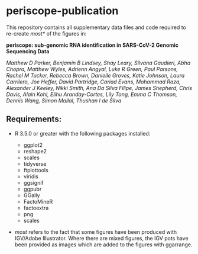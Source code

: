 # periscope-publication


This repository contains all supplementary data files and code required to re-create _most*_ of the figures in:
 
__periscope: sub-genomic RNA identification in SARS-CoV-2 Genomic Sequencing Data__

_Matthew D Parker, Benjamin B Lindsey, Shay Leary, Silvana Gaudieri, Abha Chopra, Matthew Wyles, Adrienn Angyal, Luke R Green, Paul Parsons, Rachel M Tucker, Rebecca Brown, Danielle Groves, Katie Johnson, Laura Carrilero, Joe Heffer, David Partridge, Cariad Evans, Mohammad Raza, Alexander J Keeley, Nikki Smith, Ana Da Silva Filipe, James Shepherd, Chris Davis, Alain Kohl, Elihu Aranday-Cortes, Lily Tong, Emma C Thomson, Dennis Wang, Simon Mallal, Thushan I de Silva_ 


## Requirements:

* R 3.5.0 or greater with the following packages installed:
  * ggplot2
  * reshape2
  * scales
  * tidyverse
  * ftplottools
  * viridis
  * ggsignif
  * ggpubr
  * GGally
  * FactoMineR
  * factoextra
  * png
  * scales
  
  
* _most_ refers to the fact that some figures have been produced with IGV/Adobe Illustrator. Where there are mixed figures, the IGV pots have been provided as images which are added to the figures with ggarrange. 